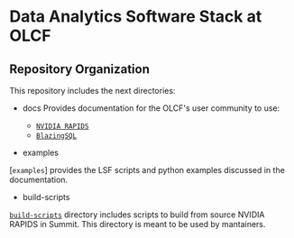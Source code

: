 # Data Analytics Software Stack at OLCF

## Repository Organization

This repository includes the next directories:

- docs Provides documentation for the OLCF's user community to use:
  - [`NVIDIA RAPIDS`](https://github.com/benjha/nvrapids_olcf/tree/branch-0.19/docs/nvidia-rapids.rst)
  - [`BlazingSQL`](https://github.com/benjha/nvrapids_olcf/tree/branch-0.19/docs/blazingsql.rst)

- examples

[`examples`] provides the LSF scripts and python examples discussed in the documentation.

- build-scripts

[`build-scripts`](https://github.com/benjha/nvrapids_olcf/tree/branch-0.19/build-scripts) directory includes scripts to build from source NVIDIA RAPIDS in Summit. This directory is meant to be used by mantainers.

